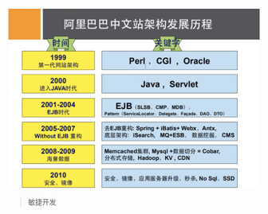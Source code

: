 ![image-20210122125918477](2.%E9%98%BF%E9%87%8C%E6%9E%B6%E6%9E%84%E6%BC%94%E8%BF%9B%E5%88%86%E6%9E%90.assets/image-20210122125918477.png)



> 敏捷开发